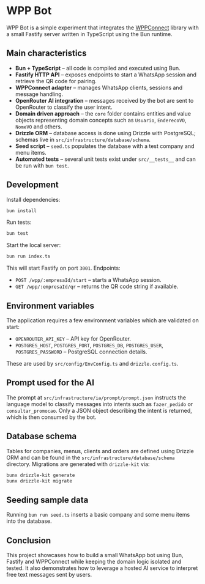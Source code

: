 # WPP Bot

WPP Bot is a simple experiment that integrates the [WPPConnect](https://github.com/wppconnect-team/wppconnect) library with a small Fastify server written in TypeScript using the Bun runtime.

## Main characteristics

- **Bun + TypeScript** – all code is compiled and executed using Bun.
- **Fastify HTTP API** – exposes endpoints to start a WhatsApp session and retrieve the QR code for pairing.
- **WPPConnect adapter** – manages WhatsApp clients, sessions and message handling.
- **OpenRouter AI integration** – messages received by the bot are sent to OpenRouter to classify the user intent.
- **Domain driven approach** – the `core` folder contains entities and value objects representing domain concepts such as `Usuario`, `EnderecoVO`, `NomeVO` and others.
- **Drizzle ORM** – database access is done using Drizzle with PostgreSQL; schemas live in `src/infrastructure/database/schema`.
- **Seed script** – `seed.ts` populates the database with a test company and menu items.
- **Automated tests** – several unit tests exist under `src/__tests__` and can be run with `bun test`.

## Development

Install dependencies:

```bash
bun install
```

Run tests:

```bash
bun test
```

Start the local server:

```bash
bun run index.ts
```

This will start Fastify on port `3001`. Endpoints:

- `POST /wpp/:empresaId/start` – starts a WhatsApp session.
- `GET /wpp/:empresaId/qr` – returns the QR code string if available.

## Environment variables

The application requires a few environment variables which are validated on start:

- `OPENROUTER_API_KEY` – API key for OpenRouter.
- `POSTGRES_HOST`, `POSTGRES_PORT`, `POSTGRES_DB`, `POSTGRES_USER`, `POSTGRES_PASSWORD` – PostgreSQL connection details.

These are used by `src/config/EnvConfig.ts` and `drizzle.config.ts`.

## Prompt used for the AI

The prompt at `src/infrastructure/ia/prompt/prompt.json` instructs the language model to classify messages into intents such as `fazer_pedido` or `consultar_promocao`. Only a JSON object describing the intent is returned, which is then consumed by the bot.

## Database schema

Tables for companies, menus, clients and orders are defined using Drizzle ORM and can be found in the `src/infrastructure/database/schema` directory. Migrations are generated with `drizzle-kit` via:

```bash
bunx drizzle-kit generate
bunx drizzle-kit migrate
```

## Seeding sample data

Running `bun run seed.ts` inserts a basic company and some menu items into the database.

## Conclusion

This project showcases how to build a small WhatsApp bot using Bun, Fastify and WPPConnect while keeping the domain logic isolated and tested. It also demonstrates how to leverage a hosted AI service to interpret free text messages sent by users.
